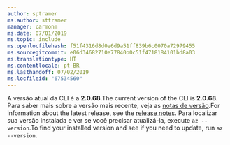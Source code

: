 ```yaml
---
author: sptramer
ms.author: sttramer
manager: carmonm
ms.date: 07/01/2019
ms.topic: include
ms.openlocfilehash: f51f4316d8d0e6d9a51ff839b6c0070a72979455
ms.sourcegitcommit: e06d34682710e77840b0c51f4718184101bd8a03
ms.translationtype: HT
ms.contentlocale: pt-BR
ms.lasthandoff: 07/02/2019
ms.locfileid: "67534560"
---
```

<span data-ttu-id="db71e-101">A versão atual da CLI é a __2.0.68__.</span><span class="sxs-lookup"><span data-stu-id="db71e-101">The current version of the CLI is __2.0.68__.</span></span> <span data-ttu-id="db71e-102">Para saber mais sobre a versão mais recente, veja as [notas de versão](../release-notes-azure-cli.md).</span><span class="sxs-lookup"><span data-stu-id="db71e-102">For information about the latest release, see the [release notes](../release-notes-azure-cli.md).</span></span> <span data-ttu-id="db71e-103">Para localizar sua versão instalada e ver se você precisar atualizá-la, execute `az --version`.</span><span class="sxs-lookup"><span data-stu-id="db71e-103">To find your installed version and see if you need to update, run `az --version`.</span></span>
